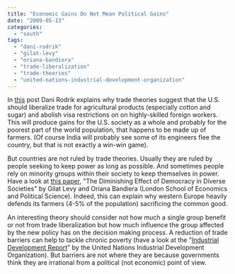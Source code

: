 ```yaml
---
title: "Economic Gains Do Not Mean Political Gains"
date: "2009-05-13"
categories: 
  - "south"
tags: 
  - "dani-rodrik"
  - "gilat-levy"
  - "oriana-bandiera"
  - "trade-liberalization"
  - "trade-theories"
  - "united-nations-industrial-development-organization"
---
```


In [this](http://rodrik.typepad.com/dani_rodriks_weblog/2009/05/where-are-the-largest-gains-from-trade-liberalization.html#trackback) post Dani Rodrik explains why trade theories suggest that the U.S. should liberalize trade for agricultural products (especially cotton and sugar) and abolish visa restrictions on on highly-skilled foreign workers. This will produce gains for the U.S. society as a whole and probably for the poorest part of the world population, that happens to be made up of farmers. (Of course India will probably see some of its engineers flee the country, but that is not exactly a win-win game).

But countries are not ruled by trade theories. Usually they are ruled by people seeking to keep power as long as possible. And sometimes people rely on minority groups within their society to keep themselves in power.  Have a look at [this paper](http://personal.lse.ac.uk/levyg1/diversedemocracy%5B1%5D.pdf), "The Diminishing Effect of Democracy in Diverse Societies" by Gilat Levy and Oriana Bandiera (London School of Economics and Political Science). Indeed, this can explain why western Europe heavily defends its farmers (4-5% of the population) sacrificing the common good.

An interesting theory should consider not how much a single group benefit or not from trade liberalization but how much influence the group affected by the new policy has on the decision making process. A reduction of trade barriers can help to tackle chronic poverty (have a look at the "[Industrial Development Report](http://www.unido.org/fileadmin/user_media/Publications/IDR/2009/IDR_2009_print.PDF)" by the United Nations Industrial Development Organization). But barriers are not where they are because governments think they are irrational from a political (not economic) point of view.
